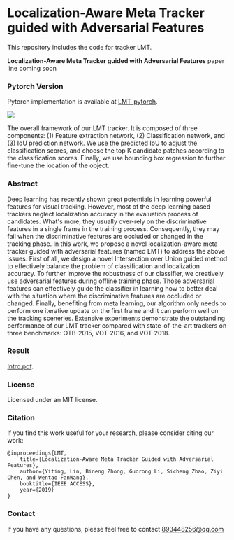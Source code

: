 
# Localization-Aware Meta Tracker guided with Adversarial Features
This repository includes the code for tracker LMT.

**Localization-Aware Meta Tracker guided with Adversarial Features**   paper line coming soon

### Pytorch Version 

Pytorch implementation is available at [LMT_pytorch](https://github.com/HQUCV/LMT_tracker/).

![](../master/pipline.jpg)

The overall framework of our LMT tracker. It is composed of three components: (1) Feature extraction network, (2) Classification network, and (3) IoU prediction network.  We use the predicted IoU to adjust the classification scores, and choose the top K candidate patches according to the classification scores. Finally, we use bounding box regression to further fine-tune the location of the object.

### Abstract
Deep learning has recently shown great potentials in learning powerful features for visual tracking. However, most of the deep learning based trackers neglect localization accuracy in the evaluation process of candidates. What's more, they usually over-rely on the discriminative features in a single frame in the training process. Consequently, they may fail when the discriminative features are occluded or changed in the tracking phase. In this work, we propose a novel localization-aware meta tracker guided with adversarial features (named LMT) to address the above issues.  First of all, we design a novel Intersection over Union guided method to effectively balance the problem of classification and localization accuracy. To further improve the robustness of our classifier, we creatively use adversarial features during offline training phase.  Those adversarial features can effectively guide the classifier in learning how to better deal with the situation where the discriminative features are occluded or changed. Finally, benefiting from meta learning, our algorithm only needs to perform one iterative update on the first frame and it can perform well on the tracking sceneries. Extensive experiments demonstrate the outstanding performance of our LMT tracker compared with state-of-the-art trackers on three benchmarks: OTB-2015, VOT-2016, and VOT-2018.

### Result

[Intro.pdf](../master/result.pdf).

### License
Licensed under an MIT license.

### Citation
If you find this work useful for your research, please consider citing our work:
```
@inproceedings{LMT,
    title={Localization-Aware Meta Tracker Guided with Adversarial Features},
    author={Yiting, Lin, Bineng Zhong, Guorong Li, Sicheng Zhao, Ziyi Chen, and Wentao FanWang},
    booktitle={IEEE ACCESS},
    year={2019}
} 
```

### Contact
If you have any questions, please feel free to contact 893448256@qq.com
